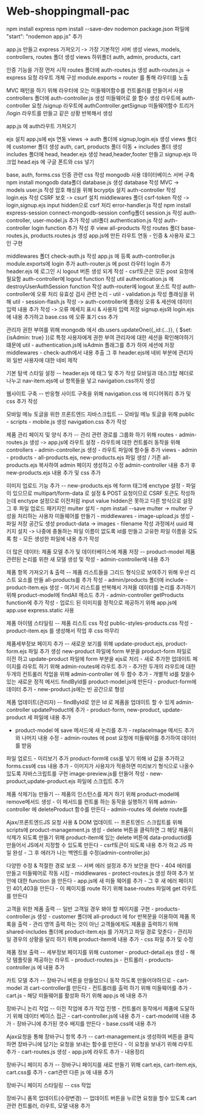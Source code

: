 # Web-shoppingmall-pac

npm install express npm install --save-dev nodemon package.json 파일에 "start": "nodemon app.js" 추가

app.js 만들고 express 가져오기 -> 가장 기본적인 서버 생성 views, models, controllers, routes 폴더 생성 views 하위폴더 auth, admin, products, cart

인증 기능을 가장 먼저 시작 routes 폴더에 auth-routes.js 생성 auth-routes.js -> express 요청 라우트 개체 구성 module.exports = router 를 통해 라우터를 노출

MVC 패턴을 하기 위해 라우터에 오는 미들웨어함수를 컨트롤러를 만들어서 사용 controllers 폴더에 auth-controller.js 생성 미들웨어로 쓸 함수 생성 라우트에 auth-controller 요청 /signup 라우트에 authController.getSignup 미들웨어함수 트리거 /login 라우트를 만들고 같은 상황 반복해서 생성

app.js 에 auth라우트 가져오기

ejs 설치 app.js에 ejs 연동 views -> auth 폴더에 signup,login.ejs 생성 views 폴더에 customer 폴더 생성 auth, cart, products 폴더 이동 + includes 폴더 생성 includes 폴더에 head, header.ejs 생성 head,header,footer 만들고 signup.ejs 마크업 head.ejs 에 구글 폰트와 css 넣기

base, auth, forms.css 인증 관련 css 작성 mongodb 사용 데이터베이스 서버 구축 npm install mongodb data폴더 database.js 생성 database 작성 MVC -> models user.js 작성 암호 해싱을 위해 bcryptjs 설치 auth-controller 작성 login.ejs 작성 CSRF 보호 -> csurf 설치 middlewares 폴더 csrf-token 작성 -> login,signup.ejs input hidden으로 csrf 처리 error-handler.js 작성 npm install express-session connect-mongodb-session config폴더 session.js 작성 auth-controller, user-model.js 추가 작성 util폴더 authentication.js 작성 auth-controller login function 추가 작성 후 view all-products 작성 routes 폴더 base-routes.js, products.routes.js 생성 app.js에 만든 라우트 연동 - 인증 & 사용자 로그인 구현

middlewares 폴더 check-auth.js 작성 app.js 에 등록 auth-controller.js module.exports에 login 추가 auth-router.js 에 post 라우터 login 추가 header.ejs 에 로그인 시 logout 버튼 생성 되게 작성 - csrf토큰은 모든 post 요청에 필요함 auth-controller에 logout function 작성 util authentication.js 에 destroyUserAuthSession function 작성 auth-router에 logout 포스트 작성 auth-controller에 오류 처리 유효성 검사 관련 논리 - util - validation.js 작성
플래싱을 위해 util - session-flash.js 작성 -> auth-controller에 플래싱 오류 & 세션에 데이터 입력 내용 추가 작성 -> 오류 메세지 표시 & 사용자 입력 저장
signup.ejs와 login.ejs에 내용 추가하고 base.css 에 오류 표기 css 추가

관리자 권한 부여를 위해 mongodb 에서 db.users.updateOne({\_id:(...)}, { $set: {isAdmin: true} })로 특정 사용자에게 권한 부여
관리자에 대한 세션을 확인해야하기 떄문에 util - authentication.js에 isAdmin 플래그를 추가 하여 세션에 저장
middlewares - check-auth에서 내용 추출
그 후 header.ejs에 네비 부분에 관리자와 일반 사용자에 대한 네비 제작

기본 탐색 스타일 설정 -- header.ejs 에 태그 및 추가 작성
모바일과 데스크탑 헤더로 나누고 nav-item.ejs에 ul 항목들을 넣고 navigation.css까지 생성

웹사이트 구축 -- 반응형 사이트 구축을 위해 navigation.css 에 미디어쿼리 추가 및 css 추가 작성

모바일 메뉴 토글을 위한 프론트엔드 자바스크립트 --
모바일 메뉴 토글을 위해 public - scripts - mobile.js 생성
navigation.css 추가 작성

제품 관리 페이지 및 양식 추가 -- 관리 관련 경로를 그룹화 하기 위해 routes - admin-routes.js 생성 -> app.js에 라우트 설정 - 라우트에 대한 컨트롤러 동작을 위해 controllers - admin-controller.js 생성 - 라우트 파일에 함수들 추가
views - admin - products - all-products.ejs, new-products.ejs 파일 생성 / 기존 all-products.ejs 복사하여 admin 페이지 생성하고 수정
admin-controller 내용 추가 후 new-products.ejs 내용 추가 및 css 추가

이미지 업로드 기능 추가 -- new-products.ejs 에 form 태그에 enctype 설정 - 파일이 있으므로 multipart/form-data 로 설정 & POST 요청이므로 CSRF 토큰도 작성하는데 enctype 설정으로 이전처럼 input value hidden은 못하고 다른 방식으로 설정
그 후 파일 업로드 패키지인 multer 설치 - npm install --save multer -> multer 구성을 처리하는 사용자 미들웨어를 만들기 - middlewares - image-upload.js 생성 - 파일 저장 공간도 생성 product-data -> images - filename 작성 과정에서 uuid 패키지 설치 -> 나중에 충돌하는 파일 이름이 없도록 id를 만들고 고유한 파일 이름을 갖도록 함 - 모든 생성한 파일에 내용 추가 작성

더 많은 데이터: 제품 모델 추가 및 데이터베이스에 제품 저장 --
product-model 제품 관련된 논리를 위한 새 모델 생성 및 작성 - admin-controller에 내용 추가

제품 항목 가져오기 & 출력 -- 제품 리스트들을 그리드 형식으로 보여주기 위해 우선 리스트 요소를 만들 all-products를 추가 작성 - admin/products 폴더에 include - product-item.ejs 생성 - 여기서 리스트를 반복해서 가져올 데이터를 논리를 추가하기 위해 product-model에 findAll 메소드 추가 -
admin-controller getProducts function에 추가 작성 - 업로드 된 이미지를 정적으로 제공하기 위해 app.js에 app.use express.static 사용

제품 아이템 스타일링 -- 제품 리스트 css 작성 public-styles-products.css 작성 - product-item.ejs 를 생성해서 작업 후 css 마무리

제품세부정보 페이지 추가 -- 새로운 보기를 위해 update-product.ejs, product-form.ejs 파일 추가 생성 new-product 파일에 form 부분을 product-form 파일로 이전 하고 update-product 파일에 form 부분을 ejs로 처리 - 새로 추가한 업데이트 페이지를 라우트 하기 위해 admin-routes에 라우트 추가 - 추가한 두개의 라우트에 대한 두개의 컨트롤러 작업을 위해 admin-controller 에 두 함수 추가 - 개별적 id를 찾을수 있는 새로운 정적 메서드 findById를 product-model.js에 만든다 - product-form에 데이터 추가 - new-product.js에는 빈 공간으로 형성

제품 업데이트(관리자) -- findById로 얻은 Id 로 제품을 업데이트 할 수 있게 admin-controller updateProduct에 추가 -
product-form, new-product, update-product 세 파일에 내용 추가

- product-model 에 save 메서드에 새 논리를 추가 - replaceImage 메서드 추가와 나머지 내용 수정 - admin-routes 에 post 요청에 미들웨어를 추가하여 데이터를 받음

파일 업로드 - 미리보기 추가 product-form에 css를 넣기 위해 id 값을 추가하고 forms.css에 css 내용 추가 - 이미지가 사용자가 적용하면 미리보기 형식으로 나올수 있도록 자바스크립트를 구현 image-preview.js를 만들어 작성 - new-product,update-product.ejs 파일에 스크립트 추가

제품 삭제기능 만들기 -- 제품의 인스턴스를 제거 하기 위해 product-model에 remove메서드 생성 - 이 메서드를 컨트롤 하는 동작을 실행하기 위해 admin-controller 에 deleteProduct 함수를 만든다 - admin-routes 에 delete route를

Ajax/프론트엔드JS 요청 사용 & DOM 업데이트 -- 프론트엔드 스크립트를 위해 scripts에 product-management.js 생성 - delete 버튼을 클릭하면 그 해당 제품이 삭제가 되도록 만들기 위해 product-item에 있는 delete 버튼에 data-productid를 만들어서 JS에서 지정할 수 있도록 만든다 - csrf토큰이 되도록 내용 추가 하고 JS 파일 완성 - 그 후 에러가 나는 백엔드를 수정(admin-controller.js)

다양한 수정 & 적절한 경로 보호 -- 서버 에러 설정과 추가 보안을 한다 - 404 에러를 만들고 미들웨어로 작동 시킴 - middlewares - protect-routes.js 생성 하여 추가 보안에 대한 function 을 만든다 - app.js에 새 미들 웨어를 추가 - 그 후 새 에러 페이지인 401,403을 만든다 - 이 페이지를 route 하기 위해 base-routes 파일에 get 라우트를 만든다

고객을 위한 제품 출력 -- 일반 고객일 경우 봐야 할 페이지를 구현 - products-controller.js 생성 - customer 폴더에 all-product 에 for 반복문을 이용하여 제품 목록을 출력 - 관리 영역 출력 하는 것이 아닌 고객들에게도 제품을 출력하기 위해 shared-includes 폴더에 product-item.ejs 를 가져가고 파일 경로 맞춘다 - 관리자 일 경우의 상황을 달리 하기 위해 product-item에 내용 추가 - css 파일 추가 및 수정

제품 정보 출력 -- 세부정보 페이지를 위해 customer - product-detail.ejs 생성 - 해당 템플릿을 제공하는 라우트 - product-routes.js - 컨트롤러 - products-controller.js 에 내용 추가

카트 모델 추가 -- 장바구니 버튼을 만들었으니 동작 하도록 만들어야하므로 - cart-model 과 cart-controller를 만든다 - 컨트롤러를 출력 하기 위해 미들웨어를 추가 - cart.js - 해당 미들웨어를 활성화 하기 위해 app.js 에 내용 추가

장바구니 논리 작업 -- 이전 작업에 추가 작업 진행 - 컨트롤러 동작에서 제품에 도달하기 위해 데이터 베이스 접근 - cart-controller.js에 내용 추가 - cart-model에 내용 추가 - 장바구니에 추가된 갯수 배지를 만든다 - base.css에 내용 추가

Ajax요청을 통해 장바구니 항목 추가 -- cart-management.js 생성하여 버튼을 클릭하면 장바구니에 담기는 요청을 보내는 함수를 만든다 - 이 요청을 보내기 위해 라우트 추가 - cart-routes.js 생성 - app.js에 라우트 추가 - 내용정리

장바구니 페이지 추가 -- 장바구니 페이지를 새로 만들기 위해 cart.ejs, cart-item.ejs, cart.css를 추가 - cart관련 다른 js 에 내용 추가

장바구니 페이지 스타일링 -- css 작업

장바구니 품목 업데이트(수량변경) -- 업데이트 버튼을 누르면 요청을 할수 있도록 cart 관련 컨트롤러, 라우트, 모델 내용 추가
